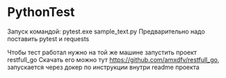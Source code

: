 # PythonTest

Запуск командой:  pytest.exe sample_text.py
Предварительно надо поставить pytest и requests

Чтобы тест работал нужно на той же машине запустить проект restfull_go
Скачать его можно тут https://github.com/amxdfv/restfull_go, запускается через докер по инструкции внутри readme проекта